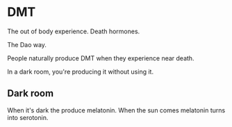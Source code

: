 # DMT

The out of body experience. Death hormones.

The Dao way.

People naturally produce DMT when they experience near death.

In a dark room, you're producing it without using it. 

## Dark room
When it's dark the produce melatonin. When the sun comes melatonin turns into serotonin.